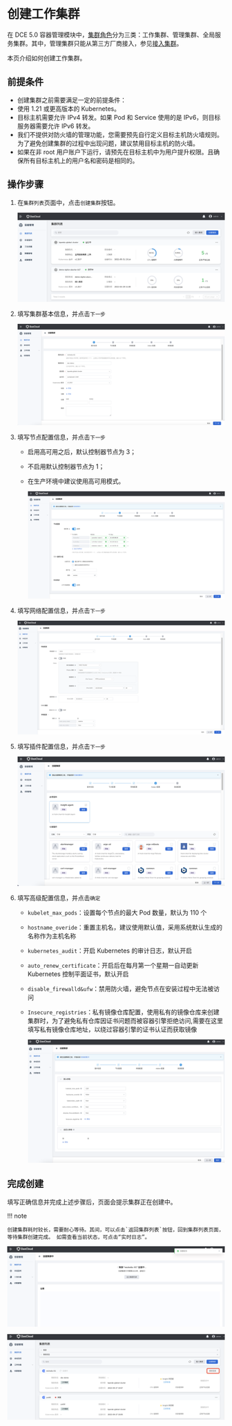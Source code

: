 # 创建工作集群

在 DCE 5.0 容器管理模块中，[集群角色](./ClusterRole.md#集群角色)分为三类：工作集群、管理集群、全局服务集群。其中，管理集群只能从第三方厂商接入，参见[接入集群](JoinACluster.md)。

本页介绍如何创建工作集群。

## 前提条件

- 创建集群之前需要满足一定的前提条件：
- 使用 1.21 或更高版本的 Kubernetes。
- 目标主机需要允许 IPv4 转发。如果 Pod 和 Service 使用的是 IPv6，则目标服务器需要允许 IPv6 转发。
- 我们不提供对防火墙的管理功能，您需要预先自行定义目标主机防火墙规则。为了避免创建集群的过程中出现问题，建议禁用目标主机的防火墙。
- 如果在非 root 用户账户下运行，请预先在目标主机中为用户提升权限。且确保所有目标主机上的用户名和密码是相同的。

## 操作步骤

1. 在`集群列表`页面中，点击`创建集群`按钮。

    ![创建集群按钮](../../images/createcluster.png)

2. 填写集群基本信息，并点击`下一步`

    ![填写基本信息](../../images/createcluster01.png)

3. 填写节点配置信息，并点击`下一步`

    - 启用高可用之后，默认控制器节点为 3；
    - 不启用默认控制器节点为 1；
    - 在生产环境中建议使用高可用模式。

        ![填写基本信息](../../images/createcluster02.png)

4. 填写网络配置信息，并点击`下一步`

    ![填写网络配置信息](../../images/createcluster03.png)

5. 填写插件配置信息，并点击`下一步`

    ![填写插件配置信息](../../images/createcluster04.png)

6. 填写高级配置信息，并点击`确定`

    - `kubelet_max_pods`：设置每个节点的最大 Pod 数量，默认为 110 个
    - `hostname_overide`：重置主机名，建议使用默认值，采用系统默认生成的名称作为主机名称
    - `kubernetes_audit`：开启 Kubernetes 的审计日志，默认开启
    - `auto_renew_certificate`：开启后在每月第一个星期一自动更新 Kubernetes 控制平面证书，默认开启
    - `disable_firewalld&ufw`：禁用防火墙，避免节点在安装过程中无法被访问
    - `Insecure_registries`：私有镜像仓库配置，使用私有的镜像仓库来创建集群时，为了避免私有仓库因证书问题而被容器引擎拒绝访问,需要在这里填写私有镜像仓库地址，以绕过容器引擎的证书认证而获取镜像

        ![填写高级配置信息](../../images/createcluster05.png)

## 完成创建

填写正确信息并完成上述步骤后，页面会提示集群正在创建中。

!!! note


    创建集群耗时较长，需要耐心等待。其间，可以点击`返回集群列表`按钮，回到集群列表页面，等待集群创建完成。 如需查看当前状态，可点击“实时日志”。


![创建成功](../../images/createcluster06.png)

![创建成功](../../images/createcluster07.png)